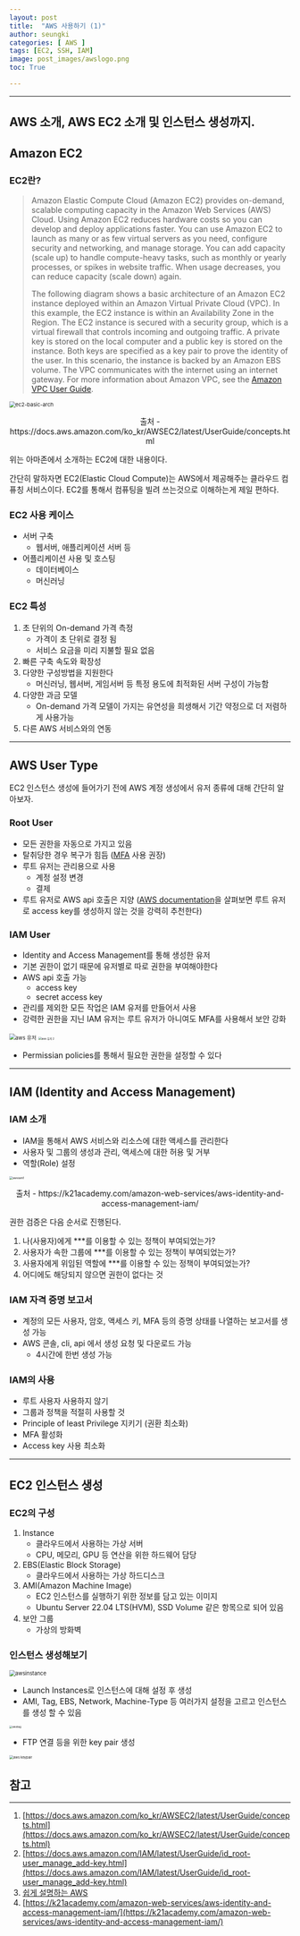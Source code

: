 ```yaml
---
layout: post
title:  "AWS 사용하기 (1)"
author: seungki
categories: [ AWS ]
tags: [EC2, SSH, IAM]
image: post_images/awslogo.png
toc: True

---
```

---
AWS 소개, AWS EC2 소개 및 인스턴스 생성까지.
---

## Amazon EC2

### EC2란?

> Amazon Elastic Compute Cloud (Amazon EC2) provides on-demand, scalable computing capacity in the Amazon Web Services (AWS) Cloud. Using Amazon EC2 reduces hardware costs so you can develop and deploy applications faster. You can use Amazon EC2 to launch as many or as few virtual servers as you need, configure security and networking, and manage storage. You can add capacity (scale up) to handle compute-heavy tasks, such as monthly or yearly processes, or spikes in website traffic. When usage decreases, you can reduce capacity (scale down) again.
>
> The following diagram shows a basic architecture of an Amazon EC2 instance deployed within an Amazon Virtual Private Cloud (VPC). In this example, the EC2 instance is within an Availability Zone in the Region. The EC2 instance is secured with a security group, which is a virtual firewall that controls incoming and outgoing traffic. A private key is stored on the local computer and a public key is stored on the instance. Both keys are specified as a key pair to prove the identity of the user. In this scenario, the instance is backed by an Amazon EBS volume. The VPC communicates with the internet using an internet gateway. For more information about Amazon VPC, see the [Amazon VPC User Guide](https://docs.aws.amazon.com/vpc/latest/userguide/).



<img src="../post_images/2023-09-19-AWS-ec2-1/ec2-basic-arch.png" alt="ec2-basic-arch" style="zoom: 67%;" class='center-image'/>

<p align='center'>출처 - https://docs.aws.amazon.com/ko_kr/AWSEC2/latest/UserGuide/concepts.html</p>

위는 아마존에서 소개하는 EC2에 대한 내용이다.

간단히 말하자면 EC2(Elastic Cloud Compute)는 AWS에서 제공해주는 클라우드 컴퓨칭 서비스이다. EC2를 통해서 컴퓨팅을 빌려 쓰는것으로 이해하는게 제일 편하다. 

### EC2 사용 케이스

* 서버 구축
  * 웹서버, 애플리케이션 서버 등
* 어플리케이션 사용 및 호스팅
  * 데이터베이스
  * 머신러닝

### EC2 특성

1. 초 단위의 On-demand 가격 측정
   * 가격이 초 단위로 결정 됨
   * 서비스 요금을 미리 지불할 필요 없음
2. 빠른 구축 속도와 확장성
3. 다양한 구성방법을 지원한다
   * 머신러닝, 웹서버, 게임서버 등 특정 용도에 최적화된 서버 구성이 가능함
4. 다양한 과금 모델
   * On-demand 가격 모델이 가지는 유연성을 희생해서 기간 약정으로 더 저렴하게 사용가능
5. 다른 AWS 서비스와의 연동

---

## AWS User Type

EC2 인스턴스 생성에 들어가기 전에 AWS 계정 생성에서 유저 종류에 대해 간단히 알아보자.

### Root User

* 모든 권한을 자동으로 가지고 있음
* 탈취당한 경우 복구가 힘듬 ([MFA](https://docs.aws.amazon.com/IAM/latest/UserGuide/enable-virt-mfa-for-root.html) 사용 권장)
* 루트 유저는 관리용으로 사용
  * 계정 설정 변경
  * 결제
* 루트 유저로 AWS api 호출은 지양 ([AWS documentation](https://docs.aws.amazon.com/IAM/latest/UserGuide/id_root-user_manage_add-key.html)을 살펴보면 루트 유저로 access key를 생성하지 않는 것을 강력히 추천한다)

### IAM User

* Identity and Access Management를 통해 생성한 유저
* 기본 권한이 없기 때문에 유저별로 따로 권한을 부여해야한다
* AWS api 호출 가능
  * access key
  * secret access key
* 관리를 제외한 모든 작업은 IAM 유저를 만들어서 사용
* 강력한 권한을 지닌 IAM 유저는 루트 유저가 아니여도 MFA를 사용해서 보안 강화

<img src="../post_images/2023-09-19-AWS-ec2-1/awsuser1.png" alt="aws 유저" style="zoom:67%;" class='center-image'/>

<img src="../post_images/2023-09-19-AWS-ec2-1/awsuser2.png" alt="aws 유저 2" style="zoom: 33%;" class=/>

* Permissian policies를 통해서 필요한 권한을 설정할 수 있다

---

## IAM (Identity and Access Management)

### IAM 소개

* IAM을 통해서 AWS 서비스와 리소스에 대한 액세스를 관리한다
* 사용자 및 그룹의 생성과 관리, 액세스에 대한 허용 및 거부
* 역할(Role) 설정

<img src="../post_images/2023-09-19-AWS-ec2-1/awsiam1.png" alt="awsiam1" style="zoom: 37%;" class='center-image'/>

<p align='center'>출처 - https://k21academy.com/amazon-web-services/aws-identity-and-access-management-iam/</p>

권한 검증은 다음 순서로 진행된다.

1. 나(사용자)에게 ***를 이용할 수 있는 정책이 부여되었는가?
2. 사용자가 속한 그룹에 ***를 이용할 수 있는 정책이 부여되었는가?
3. 사용자에게 위임된 역할에 ***를 이용할 수 있는 정책이 부여되었는가?
4. 어디에도 해당되지 않으면 권한이 없다는 것



### IAM 자격 증명 보고서

* 계정의 모든 사용자, 암호, 액세스 키, MFA 등의 증명 상태를 나열하는 보고서를 생성 가능
* AWS 콘솔, cli, api 에서 생성 요청 및 다운로드 가능
  * 4시간에 한번 생성 가능



### IAM의 사용

* 루트 사용자 사용하지 않기
* 그룹과 정책을 적절히 사용할 것
* Principle of least Privilege 지키기 (권환 최소화)
* MFA 활성화
* Access key 사용 최소화



---

## EC2 인스턴스 생성

### EC2의 구성

1. Instance
   * 클라우드에서 사용하는 가상 서버
   * CPU, 메모리, GPU 등 연산을 위한 하드웨어 담당
2. EBS(Elastic Block Storage)
   * 클라우드에서 사용하는 가상 하드디스크
3. AMI(Amazon Machine Image)
   * EC2 인스턴스를 실행하기 위한 정보를 담고 있는 이미지
   * Ubuntu Server 22.04 LTS(HVM), SSD Volume 같은 항목으로 되어 있음
4. 보안 그룹
   * 가상의 방화벽

### 인스턴스 생성해보기

<img src="../post_images/2023-09-19-AWS-ec2-1/awsinstance.png" alt="awsinstance" style="zoom:67%; class='center-image'" />

* Launch Instances로 인스턴스에 대해 설정 후 생성
* AMI, Tag, EBS, Network, Machine-Type 등 여러가지 설정을 고르고 인스턴스를 생성 할 수 있음

<img src="../post_images/2023-09-19-AWS-ec2-1/awstag.png" alt="awstag" style="zoom: 33%;" class='center-image'/>

* FTP 연결 등을 위한 key pair 생성

<img src="../post_images/2023-09-19-AWS-ec2-1/aws keypair.png" alt="aws keypair" style="zoom:43%;"  class='center-image' />





## 참고

---

1. [https://docs.aws.amazon.com/ko_kr/AWSEC2/latest/UserGuide/concepts.html](https://docs.aws.amazon.com/ko_kr/AWSEC2/latest/UserGuide/concepts.html)
2. [https://docs.aws.amazon.com/IAM/latest/UserGuide/id_root-user_manage_add-key.html](https://docs.aws.amazon.com/IAM/latest/UserGuide/id_root-user_manage_add-key.html)
3. [쉽게 설명하는 AWS](https://www.youtube.com/watch?v=9nBq6PxDvp4&list=PLfth0bK2MgIan-SzGpHIbfnCnjj583K2m&index=5)
4. [https://k21academy.com/amazon-web-services/aws-identity-and-access-management-iam/](https://k21academy.com/amazon-web-services/aws-identity-and-access-management-iam/)

